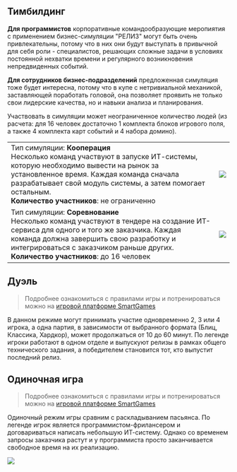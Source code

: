## Тимбилдинг

**Для программистов** корпоративные командообразующие меропиятия с применением бизнес-симуляции "РЕЛИЗ" могут быть очень привлекательны, потому что в них они будут выступать в привычной для себя роли - специалистов, решающих сложные задачи в условиях постоянной нехватки времени и регулярного возникновения непредвиденных событий.

**Для сотрудников бизнес-подразделений** предложенная симуляция тоже будет интересна, потому что в купе с нетривиальной механикой, заставляющей поработать головой, она позволяет проявить не только свои лидерские качества, но и навыки анализа и планирования.

Участвовать в симуляции может неограниченное количество людей <span class="small">(из расчета: для 16 человек достаточно 1 комплекта блоков игрового поля, а также 4 комплекта карт событий и 4 набора домино)</span>.

|  |  |
| --- | :-: |
| Тип симуляции: **Кооперация**<br/>Несколько команд участвуют в запуске ИТ-системы, которую необходимо вывести на рынок за установленное время. Каждая команда сначала разрабатывает свой модуль системы, а затем помогает остальным.<br/>**Количество участников**: не ограниченно | ![](/assets/team.png) |
| Тип симуляции: **Соревнование**<br/>Несколько команд участвуют в тендере на создание ИТ-сервиса для одного и того же заказчика. Каждая команда должна завершить свою разработку и интегрироваться с заказчиком раньше других.<br/>**Количество участников**: до 16 человек | ![](/assets/deathmatch.png) |

## Дуэль

> Подробнее ознакомиться с правилами игры и потренироваться можно на [игровой платформе SmartGames](https://smartgames.studio)

В данном режиме могут принимать участие одновременно 2, 3 или 4 игрока, а одна партия, в зависимости от выбранного формата (Блиц, Классика, Хардкор), может продолжаться от 10 до 60 минут. По легенде игроки работают в одном отделе и выпускуют релизы в рамках общего технического задания, а победителем становится тот, кто выпустит последний релиз.

## Одиночная игра

> Подробнее ознакомиться с правилами игры и потренироваться можно на [игровой платформе SmartGames](https://smartgames.studio)

Одиночный режим игры сравним с раскладыванием пасьянса. По легенде игрок является программистом-фрилансером и договариваться написать небольшую ИТ-систему. Однако со временем запросы заказчика растут и у программиста просто заканчивается свободное время на их реализацию.

![](/assets/single.png)
